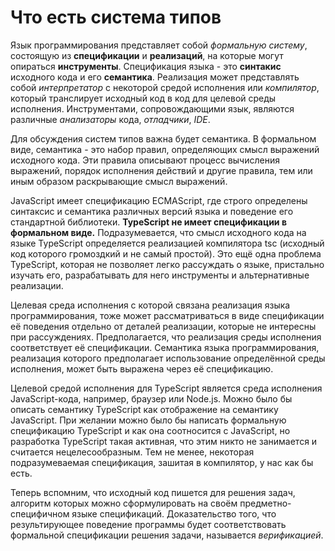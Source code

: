 # Что есть система типов

Язык программирования представляет собой *формальную систему*, состоящую из **спецификации** и **реализаций**, на которые могут опираться **инструменты**. Спецификация языка - это **синтакис** исходного кода и его **семантика**. Реализация может представлять собой *интерпретатор* с некоторой средой исполнения или *компилятор*, который транслирует исходный код в код для целевой среды исполнения. Инструментами, сопровождающими язык, являются различные *анализаторы* кода, *отладчики*, *IDE*.

Для обсуждения систем типов важна будет семантика. В формальном виде, семантика - это набор правил, определяющих смысл выражений исходного кода. Эти правила описывают процесс вычисления выражений, порядок исполнения действий и другие правила, тем или иным образом раскрывающие смысл выражений.

JavaScript имеет спецификацию ECMAScript, где строго определены синтаксис и семантика различных версий языка и поведение его стандартной библиотеки. **TypeScript не имеет спецификации в формальном виде.** Подразумевается, что смысл исходного кода на языке TypeScript определяется реализацией компилятора tsc (исходный код которого громоздкий и не самый простой). Это ещё одна проблема TypeScript, которая не позволяет легко рассуждать о языке, пристально изучать его, разрабатывать для него инструменты и альтернативные реализации.

Целевая среда исполнения с которой связана реализация языка программирования, тоже может рассматриваться в виде спецификации её поведения отдельно от деталей реализации, которые не интересны при рассуждениях. Предполагается, что реализация среды исполнения соответствует её спецификации. Семантика языка программирования, реализация которого предполагает использование определённой среды исполнения, может быть выражена через её спецификацию.

Целевой средой исполнения для TypeScript является среда исполнения JavaScript-кода, например, браузер или Node.js. Можно было бы описать семантику TypeScript как отображение на семантику JavaScript. При желании можно было бы написать формальную спецификацию TypeScript и как она соотносится с JavaScript, но разработка TypeScript такая активная, что этим никто не занимается и считается нецелесообразным. Тем не менее, некоторая подразумеваемая спецификация, зашитая в компилятор, у нас как бы есть.

Теперь вспомним, что исходный код пишется для решения задач, алгоритм которых можно сформулировать на своём предметно-специфичном языке спецификаций. Доказательство того, что результирующее поведение программы будет соответствовать формальной спецификации решения задачи, называется *верификацией*.
